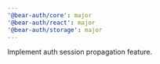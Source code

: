 ```yaml
---
'@bear-auth/core': major
'@bear-auth/react': major
'@bear-auth/storage': major
---
```


Implement auth session propagation feature.
